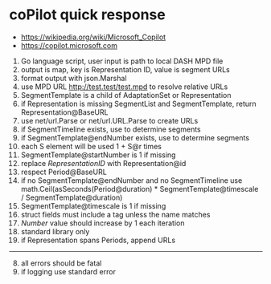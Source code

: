 # coPilot quick response

- <https://wikipedia.org/wiki/Microsoft_Copilot>
- https://copilot.microsoft.com

1. Go language script, user input is path to local DASH MPD file
2. output is map, key is Representation ID, value is segment URLs
3. format output with json.Marshal
4. use MPD URL http://test.test/test.mpd to resolve relative URLs
5. SegmentTemplate is a child of AdaptationSet or Representation
6. if Representation is missing SegmentList and SegmentTemplate, return
   Representation@BaseURL
7. use net/url.Parse or net/url.URL.Parse to create URLs
8. if SegmentTimeline exists, use to determine segments
9. if SegmentTemplate@endNumber exists, use to determine segments
10. each S element will be used 1 + S@r times
11. SegmentTemplate@startNumber is 1 if missing
12. replace $RepresentationID$ with Representation@id
13. respect Period@BaseURL
14. if no SegmentTemplate@endNumber and no SegmentTimeline use
   math.Ceil(asSeconds(Period@duration) * SegmentTemplate@timescale / SegmentTemplate@duration)
15. SegmentTemplate@timescale is 1 if missing
16. struct fields must include a tag unless the name matches
17. $Number$ value should increase by 1 each iteration
18. standard library only
19. if Representation spans Periods, append URLs

---

8. all errors should be fatal
9. if logging use standard error
